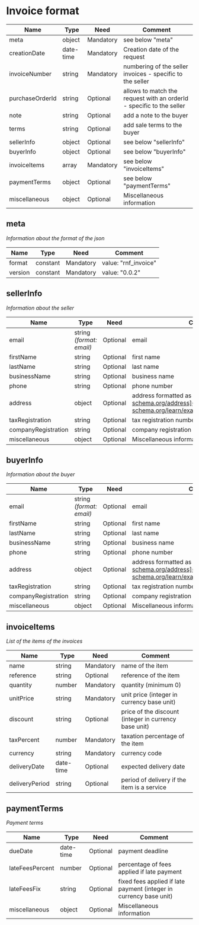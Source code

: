 # Invoice format

| Name            | Type      | Need      | Comment                                                              |
| --------------- | --------- | --------- | -------------------------------------------------------------------- |
| meta            | object    | Mandatory | see below "meta"                                                     |
| creationDate    | date-time | Mandatory | Creation date of the request                                         |
| invoiceNumber   | string    | Mandatory | numbering of the seller invoices - specific to the seller            |
| purchaseOrderId | string    | Optional  | allows to match the request with an orderId - specific to the seller |
| note            | string    | Optional  | add a note to the buyer                                              |
| terms           | string    | Optional  | add sale terms to the buyer                                          |
| sellerInfo      | object    | Optional  | see below "sellerInfo"                                               |
| buyerInfo       | object    | Optional  | see below "buyerInfo"                                                |
| invoiceItems    | array     | Mandatory | see below "invoiceItems"                                             |
| paymentTerms    | object    | Optional  | see below "paymentTerms"                                             |
| miscellaneous   | object    | Optional  | Miscellaneous information                                            |

## meta

_Information about the format of the json_

| Name    | Type     | Need      | Comment              |
| ------- | -------- | --------- | -------------------- |
| format  | constant | Mandatory | value: "rnf_invoice" |
| version | constant | Mandatory | value: "0.0.2"       |

## sellerInfo

_Information about the seller_

| Name                | Type                     | Need     | Comment                                                                                                          |
| ------------------- | ------------------------ | -------- | ---------------------------------------------------------------------------------------------------------------- |
| email               | string _(format: email)_ | Optional | email                                                                                                            |
| firstName           | string                   | Optional | first name                                                                                                       |
| lastName            | string                   | Optional | last name                                                                                                        |
| businessName        | string                   | Optional | business name                                                                                                    |
| phone               | string                   | Optional | phone number                                                                                                     |
| address             | object                   | Optional | address formatted as [http://json-schema.org/address](http://json-schema.org/learn/examples/address.schema.json) |
| taxRegistration     | string                   | Optional | tax registration number                                                                                          |
| companyRegistration | string                   | Optional | company registration number                                                                                      |
| miscellaneous       | object                   | Optional | Miscellaneous information                                                                                        |

## buyerInfo

_Information about the buyer_

| Name                | Type                     | Need     | Comment                                                                                                          |
| ------------------- | ------------------------ | -------- | ---------------------------------------------------------------------------------------------------------------- |
| email               | string _(format: email)_ | Optional | email                                                                                                            |
| firstName           | string                   | Optional | first name                                                                                                       |
| lastName            | string                   | Optional | last name                                                                                                        |
| businessName        | string                   | Optional | business name                                                                                                    |
| phone               | string                   | Optional | phone number                                                                                                     |
| address             | object                   | Optional | address formatted as [http://json-schema.org/address](http://json-schema.org/learn/examples/address.schema.json) |
| taxRegistration     | string                   | Optional | tax registration number                                                                                          |
| companyRegistration | string                   | Optional | company registration number                                                                                      |
| miscellaneous       | object                   | Optional | Miscellaneous information                                                                                        |

## invoiceItems

_List of the items of the invoices_

| Name           | Type      | Need      | Comment                                               |
| -------------- | --------- | --------- | ----------------------------------------------------- |
| name           | string    | Mandatory | name of the item                                      |
| reference      | string    | Optional  | reference of the item                                 |
| quantity       | number    | Mandatory | quantity (minimum 0)                                  |
| unitPrice      | string    | Mandatory | unit price (integer in currency base unit)            |
| discount       | string    | Optional  | price of the discount (integer in currency base unit) |
| taxPercent     | number    | Mandatory | taxation percentage of the item                       |
| currency       | string    | Mandatory | currency code                                         |
| deliveryDate   | date-time | Optional  | expected delivery date                                |
| deliveryPeriod | string    | Optional  | period of delivery if the item is a service           |

## paymentTerms

_Payment terms_

| Name            | Type      | Need     | Comment                                                            |
| --------------- | --------- | -------- | ------------------------------------------------------------------ |
| dueDate         | date-time | Optional | payment deadline                                                   |
| lateFeesPercent | number    | Optional | percentage of fees applied if late payment                         |
| lateFeesFix     | string    | Optional | fixed fees applied if late payment (integer in currency base unit) |
| miscellaneous   | object    | Optional | Miscellaneous information                                          |

